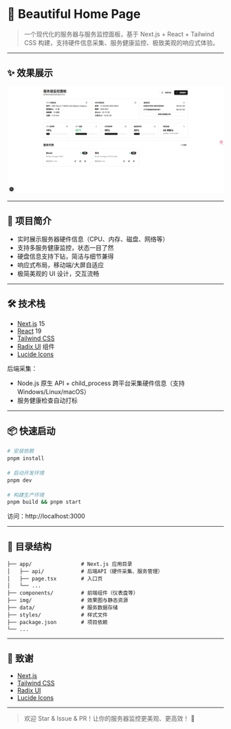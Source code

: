 # 🏡 Beautiful Home Page

> 一个现代化的服务器与服务监控面板，基于 Next.js + React + Tailwind CSS 构建，支持硬件信息采集、服务健康监控、极致美观的响应式体验。

---

## ✨ 效果展示

![首页效果](img/home-page.png)

---

## 🚀 项目简介

- 实时展示服务器硬件信息（CPU、内存、磁盘、网络等）
- 支持多服务健康监控，状态一目了然
- 硬盘信息支持下钻，简洁与细节兼得
- 响应式布局，移动端/大屏自适应
- 极简美观的 UI 设计，交互流畅

---

## 🛠️ 技术栈

- [Next.js](https://nextjs.org/) 15
- [React](https://react.dev/) 19
- [Tailwind CSS](https://tailwindcss.com/)
- [Radix UI](https://www.radix-ui.com/) 组件
- [Lucide Icons](https://lucide.dev/)

后端采集：
- Node.js 原生 API + child_process 跨平台采集硬件信息（支持 Windows/Linux/macOS）
- 服务健康检查自动打标

---

## 📦 快速启动

```bash
# 安装依赖
pnpm install

# 启动开发环境
pnpm dev

# 构建生产环境
pnpm build && pnpm start
```

访问：http://localhost:3000

---

## 📁 目录结构

```
├── app/                # Next.js 应用目录
│   ├── api/            # 后端API（硬件采集、服务管理）
│   ├── page.tsx        # 入口页
│   └── ...
├── components/         # 前端组件（仪表盘等）
├── img/                # 效果图与静态资源
├── data/               # 服务数据存储
├── styles/             # 样式文件
├── package.json        # 项目依赖
└── ...
```

---

## 🙏 致谢

- [Next.js](https://nextjs.org/)
- [Tailwind CSS](https://tailwindcss.com/)
- [Radix UI](https://www.radix-ui.com/)
- [Lucide Icons](https://lucide.dev/)

---

> 欢迎 Star & Issue & PR！让你的服务器监控更美观、更高效！ 🚀 
